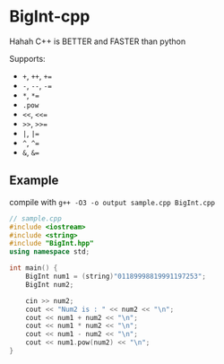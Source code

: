 # BigInt-cpp
Hahah C++ is BETTER and FASTER than python

Supports:
 - `+`, `++`, `+=`
 - `-`, `--`, `-=`
 - `*`, `*=`
 - `.pow`
 - `<<`, `<<=`
 - `>>`, `>>=`
 - `|`, `|=`
 - `^`, `^=`
 - `&`, `&=`


## Example
compile with `g++ -O3 -o output sample.cpp BigInt.cpp`
```c++
// sample.cpp
#include <iostream>
#include <string>
#include "BigInt.hpp"
using namespace std;

int main() {
	BigInt num1 = (string)"01189998819991197253";
	BigInt num2;

	cin >> num2;
	cout << "Num2 is : " << num2 << "\n";
	cout << num1 + num2 << "\n";
	cout << num1 * num2 << "\n";
	cout << num1 - num2 << "\n";
	cout << num1.pow(num2) << "\n";
}
```